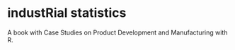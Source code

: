 # industRial statistics

A book with Case Studies on Product Development and Manufacturing with R.



